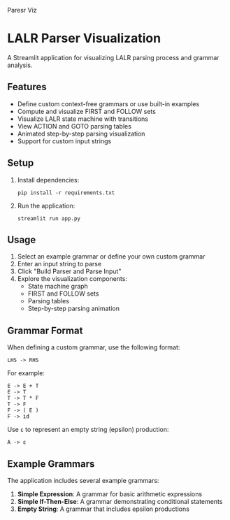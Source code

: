 Paresr Viz

# LALR Parser Visualization

A Streamlit application for visualizing LALR parsing process and grammar analysis.

## Features

- Define custom context-free grammars or use built-in examples
- Compute and visualize FIRST and FOLLOW sets
- Visualize LALR state machine with transitions
- View ACTION and GOTO parsing tables
- Animated step-by-step parsing visualization
- Support for custom input strings

## Setup

1. Install dependencies:
   ```
   pip install -r requirements.txt
   ```

2. Run the application:
   ```
   streamlit run app.py
   ```

## Usage

1. Select an example grammar or define your own custom grammar
2. Enter an input string to parse
3. Click "Build Parser and Parse Input"
4. Explore the visualization components:
   - State machine graph
   - FIRST and FOLLOW sets
   - Parsing tables
   - Step-by-step parsing animation

## Grammar Format

When defining a custom grammar, use the following format:
```
LHS -> RHS
```

For example:
```
E -> E + T
E -> T
T -> T * F
T -> F
F -> ( E )
F -> id
```

Use `ε` to represent an empty string (epsilon) production:
```
A -> ε
```

## Example Grammars

The application includes several example grammars:

1. **Simple Expression**: A grammar for basic arithmetic expressions
2. **Simple If-Then-Else**: A grammar demonstrating conditional statements
3. **Empty String**: A grammar that includes epsilon productions
